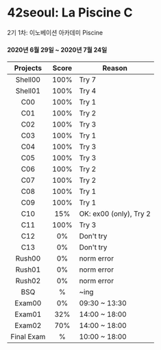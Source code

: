 # 42seoul: La Piscine C
2기 1차: 이노베이션 아카데미 Piscine 

#### 2020년 6월 29일 ~ 2020년 7월 24일

|**Projects**|**Score**|**<center>Reason</center>**|
|:------:|:---:|:--------|
|Shell00|100%|Try 7|
|Shell01|100%|Try 4|
|C00|100%|Try 1|
|C01|100%|Try 2|
|C02|100%|Try 3|
|C03|100%|Try 1|
|C04|100%|Try 3|
|C05|100%|Try 3|
|C06|100%|Try 2|
|C07|100%|Try 2|
|C08|100%|Try 1|
|C09|100%|Try 1|
|C10|15%|OK: ex00 (only), Try 2|
|C11|100%|Try 3|
|C12|0%|Don't try|
|C13|0%|Don't try|
|Rush00|0%|norm error|
|Rush01|0%|norm error|
|Rush02|0%|norm error|
|BSQ|%|~ing|
|Exam00|0%|09:30 ~ 13:30|
|Exam01|32%|14:00 ~ 18:00|
|Exam02|70%|14:00 ~ 18:00|
|Final Exam|%|10:00 ~ 18:00|
